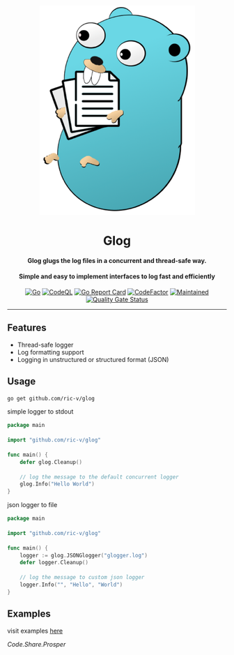 <div align="center">
<img src="./glugger.png" />
<h1>Glog</h1>
<h4>Glog glugs the log files in a concurrent and thread-safe way.</h4>
<h4>Simple and easy to implement interfaces to log fast and efficiently</h4>

[![Go](https://github.com/ric-v/glog/actions/workflows/go.yml/badge.svg)](https://github.com/ric-v/glog/actions/workflows/go.yml)
[![CodeQL](https://github.com/ric-v/glog/actions/workflows/codeql.yml/badge.svg)](https://github.com/ric-v/glog/actions/workflows/codeql.yml)
[![Go Report Card](https://goreportcard.com/badge/github.com/ric-v/glog)](https://goreportcard.com/report/github.com/ric-v/glog)
[![CodeFactor](https://www.codefactor.io/repository/github/ric-v/glog/badge)](https://www.codefactor.io/repository/github/ric-v/glog)
[![Maintained](https://img.shields.io/badge/Maintained%3F-yes-green.svg)](https://img.shields.io/badge/Maintained%3F-yes-green.svg)
[![Quality Gate Status](https://sonarcloud.io/api/project_badges/measure?project=ric-v_glog&metric=alert_status)](https://sonarcloud.io/summary/new_code?id=ric-v_glog)

</div>

---

## Features

- Thread-safe logger
- Log formatting support
- Logging in unstructured or structured format (JSON)

## Usage

```bash
go get github.com/ric-v/glog
```

simple logger to stdout

```go
package main

import "github.com/ric-v/glog"

func main() {
    defer glog.Cleanup()

    // log the message to the default concurrent logger
    glog.Info("Hello World")
}
```

json logger to file

```go
package main

import "github.com/ric-v/glog"

func main() {
    logger := glog.JSONGlogger("glogger.log")
    defer logger.Cleanup()

    // log the message to custom json logger
    logger.Info("", "Hello", "World")
}
```

## Examples

visit examples [here](https://github.com/ric-v/glog/tree/main/examples)

_Code.Share.Prosper_
